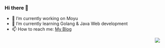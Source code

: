 ### Hi there 👋
- 🔭 I’m currently working on Moyu
- 🌱 I’m currently learning Golang & Java Web development
- 📫 How to reach me: [My Blog](https://jay6.cn)
<img align="right" src="https://github-readme-stats.vercel.app/api?username=Jayjjjjj&show_icons=true&icon_color=CE1D2D&text_color=718096&bg_color=ffffff&hide_title=true" />
<!--
**Jayjjjjj/Jayjjjjj** is a ✨ _special_ ✨ repository because its `README.md` (this file) appears on your GitHub profile.

Here are some ideas to get you started:

- 🔭 I’m currently working on Moyu
- 🌱 I’m currently learning ...
- 👯 I’m looking to collaborate on ...
- 🤔 I’m looking for help with ...
- 💬 Ask me about ...
- 📫 How to reach me: ...
- 😄 Pronouns: ...
- ⚡ Fun fact: ...
-->
